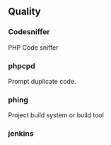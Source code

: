 Quality
-------


### Codesniffer

PHP Code sniffer



### phpcpd

Prompt duplicate code.


### phing

Project build system or build tool

### jenkins


